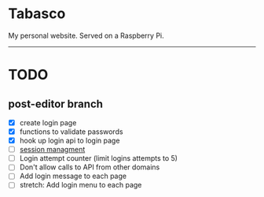 # Tabasco

My personal website. Served on a Raspberry Pi.

---

# TODO

## post-editor branch

- [x] create login page
- [x] functions to validate passwords
- [x] hook up login api to login page
- [ ] [session managment](https://stormpath.com/blog/everything-you-ever-wanted-to-know-about-node-dot-js-sessions)
- [ ] Login attempt counter (limit logins attempts to 5)
- [ ] Don't allow calls to API from other domains
- [ ] Add login message to each page
- [ ] stretch: Add login menu to each page